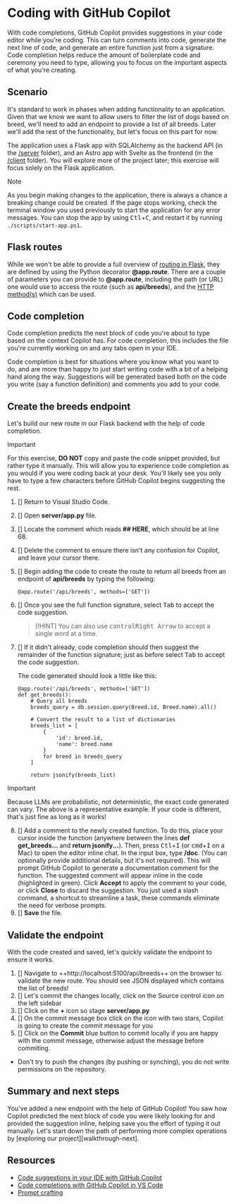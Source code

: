 # Coding with GitHub Copilot

With code completions, GitHub Copilot provides suggestions in your code editor while you're coding. This can turn comments into code, generate the next line of code, and generate an entire function just from a signature. Code completion helps reduce the amount of boilerplate code and ceremony you need to type, allowing you to focus on the important aspects of what you're creating.

## Scenario

It's standard to work in phases when adding functionality to an application. Given that we know we want to allow users to filter the list of dogs based on breed, we'll need to add an endpoint to provide a list of all breeds. Later we'll add the rest of the functionality, but let's focus on this part for now.

The application uses a Flask app with SQLAlchemy as the backend API (in the [/server][server-code] folder), and an Astro app with Svelte as the frontend (in the [/client][client-code] folder). You will explore more of the project later; this exercise will focus solely on the Flask application.

> [!NOTE]
> As you begin making changes to the application, there is always a chance a breaking change could be created. If the page stops working, check the terminal window you used previously to start the application for any error messages. You can stop the app by using <kbd>Ctl</kbd>+<kbd>C</kbd>, and restart it by running `./scripts/start-app.ps1`.

## Flask routes

While we won't be able to provide a full overview of [routing in Flask][flask-routing], they are defined by using the Python decorator **@app.route**. There are a couple of parameters you can provide to **@app.route**, including the path (or URL) one would use to access the route (such as **api/breeds**), and the [HTTP method(s)][http-methods] which can be used.

## Code completion

Code completion predicts the next block of code you're about to type based on the context Copilot has. For code completion, this includes the file you're currently working on and any tabs open in your IDE.

Code completion is best for situations where you know what you want to do, and are more than happy to just start writing code with a bit of a helping hand along the way. Suggestions will be generated based both on the code you write (say a function definition) and comments you add to your code.

## Create the breeds endpoint

Let's build our new route in our Flask backend with the help of code completion.

> [!IMPORTANT]
> For this exercise, **DO NOT** copy and paste the code snippet provided, but rather type it manually. This will allow you to experience code completion as you would if you were coding back at your desk. You'll likely see you only have to type a few characters before GitHub Copilot begins suggesting the rest.

1. []  Return to Visual Studio Code.
2. []  Open **server/app.py** file.
3. []  Locate the comment which reads **## HERE**, which should be at line 68.
4. []  Delete the comment to ensure there isn't any confusion for Copilot, and leave your cursor there.
5. []  Begin adding the code to create the route to return all breeds from an endpoint of **api/breeds** by typing the following:

    ```python-nocopy
    @app.route('/api/breeds', methods=['GET'])
    ```

6. []  Once you see the full function signature, select <kbd>Tab</kbd> to accept the code suggestion.
   > [!HINT] You can also use <kbd>control</kbd><kbd>Right Arrow</kbd> to accept a single word at a time.
7. []  If it didn't already, code completion should then suggest the remainder of the function signature; just as before select <kbd>Tab</kbd> to accept the code suggestion.
    
    The code generated should look a little like this:

    ```python-nocopy
    @app.route('/api/breeds', methods=['GET'])
    def get_breeds():
        # Query all breeds
        breeds_query = db.session.query(Breed.id, Breed.name).all()
        
        # Convert the result to a list of dictionaries
        breeds_list = [
            {
                'id': breed.id,
                'name': breed.name
            }
            for breed in breeds_query
        ]
        
        return jsonify(breeds_list)
    ```

> [!IMPORTANT]
> Because LLMs are probabilistic, not deterministic, the exact code generated can vary. The above is a representative example. If your code is different, that's just fine as long as it works!

8. [] Add a comment to the newly created function. To do this, place your cursor inside the function (anywhere between the lines **def get_breeds...** and **return jsonify...**). Then, press <kbd>Ctl</kbd>+<kbd>I</kbd> (or <kbd>cmd</kbd>+<kbd>I</kbd> on a Mac) to open the editor inline chat. In the input box, type **/doc**. (You can optionally provide additional details, but it's not required). This will prompt GitHub Copilot to generate a documentation comment for the function. The suggested comment will appear inline in the code (highlighted in green). Click **Accept** to apply the comment to your code, or click **Close** to discard the suggestion. You just used a slash command, a shortcut to streamline a task, these commands eliminate the need for verbose prompts.
9. []  **Save** the file.

## Validate the endpoint

With the code created and saved, let's quickly validate the endpoint to ensure it works.

1. []  Navigate to ++http://localhost:5100/api/breeds++ on the browser to validate the new route. You should see JSON displayed which contains the list of breeds!
2. [] Let's commit the changes locally, click on the Source control icon on the left sidebar
3. [] Click on the **+** icon so stage **server/app.py**
4. [] On the commit message box click on the icon with two stars, Copilot is going to create the commit message for you
5. [] Click on the **Commit** blue button to commit locally if you are happy with the commit message, otherwise adjust the message before commiting.
  - Don't try to push the changes (by pushing or synching), you do not write permissions on the repository.

## Summary and next steps

You've added a new endpoint with the help of GitHub Copilot! You saw how Copilot predicted the next block of code you were likely looking for and provided the suggestion inline, helping save you the effort of typing it out manually. Let's start down the path of performing more complex operations by [exploring our project][walkthrough-next].

## Resources

- [Code suggestions in your IDE with GitHub Copilot][copilot-suggestions]
- [Code completions with GitHub Copilot in VS Code][vscode-copilot]
- [Prompt crafting][prompt-crafting]


[client-code]: /client/
[copilot-suggestions]: https://docs.github.com/en/copilot/using-github-copilot/getting-code-suggestions-in-your-ide-with-github-copilot
[flask-routing]: https://flask.palletsprojects.com/en/stable/quickstart/#routing
[http-methods]: https://www.w3schools.com/tags/ref_httpmethods.asp
[prompt-crafting]: https://code.visualstudio.com/docs/copilot/prompt-crafting
[server-code]: /server/
[vscode-copilot]: https://code.visualstudio.com/docs/copilot/ai-powered-suggestions

